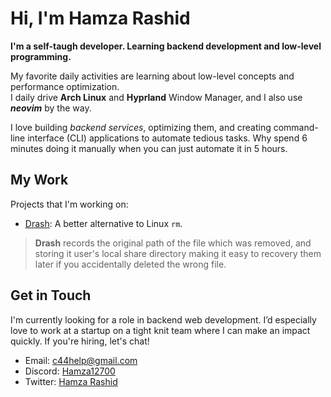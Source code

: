 # Hi, I'm Hamza Rashid
**I'm a self-taugh developer. Learning backend development and low-level programming.**

My favorite daily activities are learning about low-level concepts and performance optimization.<br/>
I daily drive **Arch Linux** and **Hyprland** Window Manager, and I also use ***neovim*** by the way.

I love building *backend services*, optimizing them, and creating command-line interface (CLI) applications to automate tedious tasks.
Why spend 6 minutes doing it manually when you can just automate it in 5 hours.

## My Work
Projects that I'm working on:

- [Drash](https://github.com/hamza12700/drash): A better alternative to Linux `rm`.
> **Drash** records the original path of the file which was
> removed, and storing it user's local share directory making it easy to
> recovery them later if you accidentally deleted the wrong file. 

## Get in Touch
I'm currently looking for a role in backend web development. I’d especially love to
work at a startup on a tight knit team where I can make an impact quickly. If
you're hiring, let's chat!

- Email:   [c44help@gmail.com](mailto:c44help@gmail.com)
- Discord: [Hamza12700](https://discord.com/users/813002019622879262)
- Twitter: [Hamza Rashid](https://x.com/Hamza_Rash1d)

